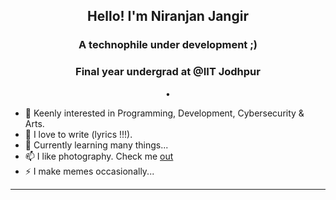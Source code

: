 <h2 align="center">Hello! I'm Niranjan Jangir</h2>
<h3 align="center">A technophile under development ;)</h3>
<h3 align="center">Final year undergrad at @IIT Jodhpur</h3>
<p align="center">
  •
<!--   <a href="https://jangir10.github.io/self.nir/">Portfolio</a> • -->
<!--   <a href="https://www.instagram.com/njangir10_/">Instagram</a> • -->
<!--   <a href="https://www.linkedin.com/in/niranjan-jangir-285684236//">Linkedin</a> -->
</p>


- 🔭 Keenly interested in Programming, Development, Cybersecurity & Arts. 
- 🌱 I love to write (lyrics !!!). 
- 💬 Currently learning many things...
- 📫 I like photography. Check me [out](https://www.instagram.com/jangir10_/)
- ⚡ I make memes occasionally...

-------



      

